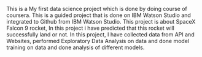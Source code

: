 This is a My first data science project which is done by doing course of coursera. This is a guided project that is done on IBM Watson Studio and integrated to Github from IBM Watson Studio.
This project is about SpaceX Falcon 9 rocket, In this project i have predicted that this rocket will successfully land or not.
In this project, I have collected data from API and Websites, performed Exploratory Data Analysis on data and done model training on data and done analysis of different models.

